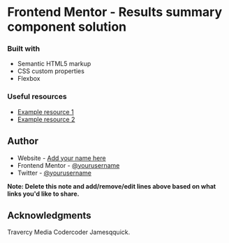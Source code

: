 # Frontend Mentor - Results summary component solution

### Built with

- Semantic HTML5 markup
- CSS custom properties
- Flexbox

### Useful resources

- [Example resource 1](https://www.w3schools.com) 
- [Example resource 2](https://www.csstricks.com) 

## Author

- Website - [Add your name here](https://www.your-site.com)
- Frontend Mentor - [@yourusername](https://www.frontendmentor.io/profile/Tariqcodes)
- Twitter - [@yourusername](https://www.twitter.com/Tariqcodes)

**Note: Delete this note and add/remove/edit lines above based on what links you'd like to share.**

## Acknowledgments

Travercy Media
Codercoder
Jamesqquick.
